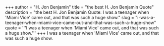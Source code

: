 +++
author = "H. Jon Benjamin"
title = "the best H. Jon Benjamin Quote"
description = "the best H. Jon Benjamin Quote: I was a teenager when 'Miami Vice' came out, and that was such a huge show."
slug = "i-was-a-teenager-when-miami-vice-came-out-and-that-was-such-a-huge-show"
quote = '''I was a teenager when 'Miami Vice' came out, and that was such a huge show.'''
+++
I was a teenager when 'Miami Vice' came out, and that was such a huge show.
